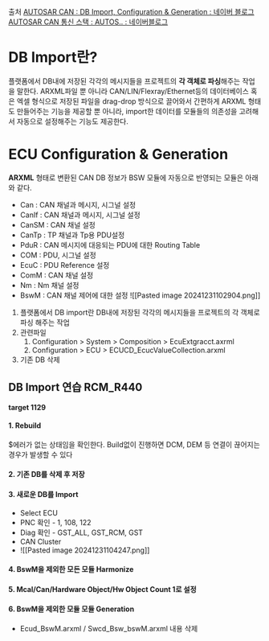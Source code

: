 
출처 
[AUTOSAR CAN : DB Import, Configuration & Generation : 네이버 블로그](https://m.blog.naver.com/techref/222435476591)
[AUTOSAR CAN 통신 스택 : AUTOS.. : 네이버블로그](https://blog.naver.com/mdstec_auto/222070210412)
# DB Import란?
플랫폼에서 DB내에 저장된 각각의 메시지들을 프로젝트의 **각 객체로 파싱**해주는 작업을 말한다.  ARXML파일 뿐 아니라 CAN/LIN/Flexray/Ethernet등의 데이터베이스 혹은 엑셀 형식으로 저장된 파일을 drag-drop 방식으로 끌어와서 간편하게 ARXML 형태도 만들어주는 기능을 제공할 뿐 아니라, import한 데이터를 모듈들의 의존성을 고려해서 자동으로 설정해주는 기능도 제공한다.

# ECU Configuration & Generation
**ARXML** 형태로 변환된 CAN DB 정보가 BSW 모듈에 자동으로 반영되는 모듈은 아래와 같다.
- Can : CAN 채널과 메시지, 시그널 설정
- CanIf : CAN 채널과 메시지, 시그널 설정
- CanSM : CAN 채널 설정
- CanTp : TP 채널과 Tp용 PDU설정
- PduR : CAN 메시지에 대응되는 PDU에 대한 Routing Table
- COM : PDU, 시그널 설정
- EcuC : PDU Reference 설정
- ComM : CAN 채널 설정
- Nm : Nm 채널 설정
- BswM : CAN 채널 제어에 대한 설정
![[Pasted image 20241231102904.png]]


1. 플랫폼에서 DB import란  DB내에 저장된 각각의 메시지들을 프로젝트의 각 객체로 파싱 해주는 작업
2. 관련파일
	1. Configuration > System > Composition > EcuExtgracct.axrml
	2. Configuration > ECU > ECUCD_EcucValueCollection.arxml
3. 기존 DB 삭제



## DB Import 연습 RCM_R440
**target 1129**
#### 1. Rebuild
$에러가 없는 상태임을 확인한다. Build없이 진행하면 DCM, DEM 등 연결이 끊어지는 경우가 발생할 수 있다
#### 2. 기존 DB를 삭제 후 저장
#### 3. 새로운 DB를 Import
- Select ECU
- PNC 확인 - 1, 108, 122
- Diag 확인 - GST_ALL, GST_RCM, GST
- CAN Cluster
- ![[Pasted image 20241231104247.png]]
#### 4. BswM을 제외한 모든 모듈 Harmonize
#### 5. Mcal/Can/Hardware Object/Hw Object Count 1로 설정
#### 6. BswM을 제외한 모듈 모듈 Generation
- Ecud_BswM.arxml / Swcd_Bsw_bswM.arxml 내용 삭제
